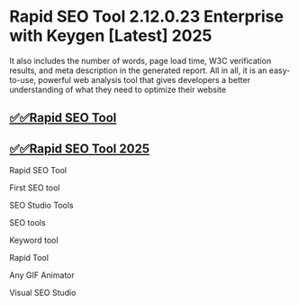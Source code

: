 # Rapid SEO Tool 2.12.0.23 Enterprise with Keygen  [Latest] 2025

It also includes the number of words, page load time, W3C verification results, and meta description in the generated report. All in all, it is an easy-to-use, powerful web analysis tool that gives developers a better understanding of what they need to optimize their website

## [✅✅Rapid  SEO Tool](https://tinyurl.com/yeymmbrt)

## [✅✅Rapid  SEO Tool 2025](https://tinyurl.com/yeymmbrt)

Rapid SEO Tool

First SEO tool

SEO Studio Tools

SEO tools

Keyword tool

Rapid Tool

Any GIF Animator

Visual SEO Studio
